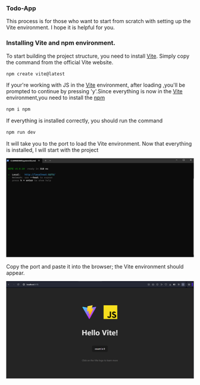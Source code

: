  ### Todo-App
This process is for those who want to start from scratch with setting up the Vite environment. I hope it is helpful for you.
### Installing Vite and npm environment.

To start building the project structure, you need to install  [Vite](https://vitejs.dev/guide/ "Vite"). Simply copy the command from the official Vite website.
```sh
npm create vite@latest
 ```

 If your're working with JS in the [Vite](https://vitejs.dev/guide/ "Vite") environment, after loading ,you'll be prompted to continue by
 pressing 'y'.Since everything is now in the [Vite](https://vitejs.dev/guide/ "Vite") environment,you need to install the [npm](https://www.npmjs.com/package/npm "Vite")


 ```sh
npm i npm
 ```

If everything is installed correctly, you should run the command
 ```sh
npm run dev
 ```
 It will take you to the port to load the Vite environment. Now that everything is installed, I will start with the project


 ![](./img-md/1.png)

 Copy the port and paste it into the browser; the Vite environment should appear.

 
 ![](./img-md/2.png)

